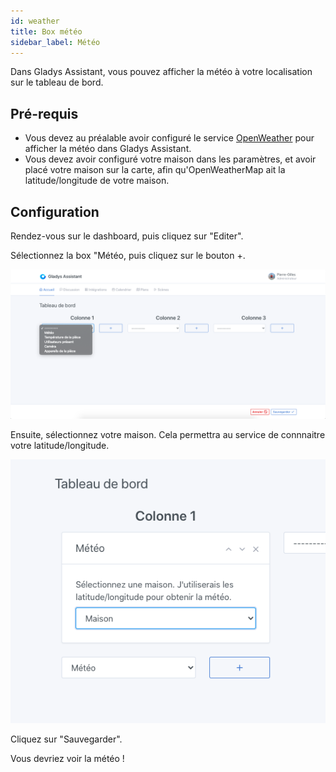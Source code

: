 ```yaml
---
id: weather
title: Box météo
sidebar_label: Météo
---
```


Dans Gladys Assistant, vous pouvez afficher la météo à votre localisation sur le tableau de bord.

## Pré-requis

- Vous devez au préalable avoir configuré le service [OpenWeather](../../static/img/docs/integrations/openweather/) pour afficher la météo dans Gladys Assistant.
- Vous devez avoir configuré votre maison dans les paramètres, et avoir placé votre maison sur la carte, afin qu'OpenWeatherMap ait la latitude/longitude de votre maison.

## Configuration

Rendez-vous sur le dashboard, puis cliquez sur "Editer".

Sélectionnez la box "Météo, puis cliquez sur le bouton +.

![Ajouter la box météo à Gladys](../../static/img/docs/en/dashboard/weather/add-weather-box.png)

Ensuite, sélectionnez votre maison. Cela permettra au service de connnaitre votre latitude/longitude.

![Sélectionnez votre maison dans Gladys](../../static/img/docs/en/dashboard/weather/select-home.png)

Cliquez sur "Sauvegarder".

Vous devriez voir la météo !
